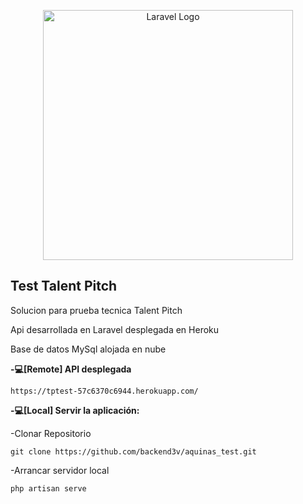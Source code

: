 <p align="center"><a href="https://laravel.com" target="_blank"><img src="https://raw.githubusercontent.com/laravel/art/master/logo-lockup/5%20SVG/2%20CMYK/1%20Full%20Color/laravel-logolockup-cmyk-red.svg" width="400" alt="Laravel Logo"></a></p>

## Test Talent Pitch

Solucion para prueba tecnica Talent Pitch

Api desarrollada en Laravel desplegada en Heroku

Base de datos MySql alojada en nube

**-💻[Remote] API desplegada**
```
https://tptest-57c6370c6944.herokuapp.com/

```


**-💻[Local] Servir la aplicación:**


-Clonar Repositorio
```
git clone https://github.com/backend3v/aquinas_test.git

```

-Arrancar servidor local
```
php artisan serve

```



